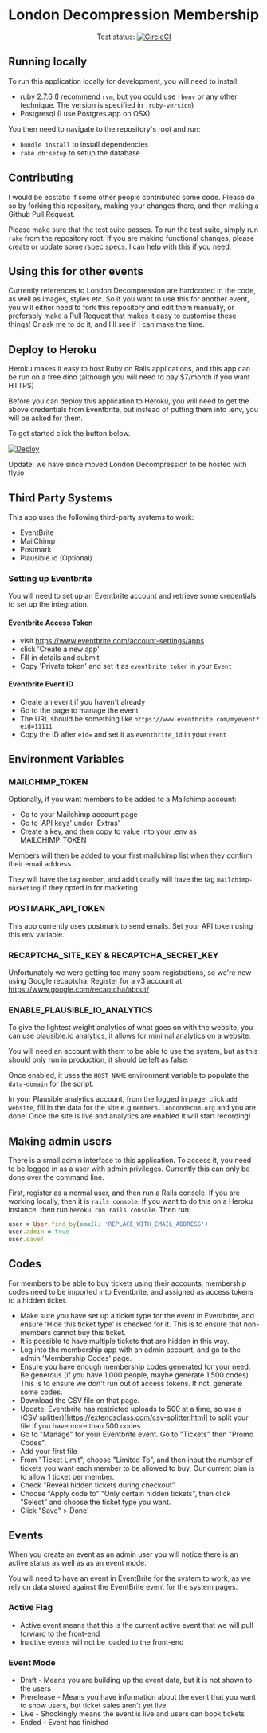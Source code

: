 # London Decompression Membership

<div align="center" markdown="1">

Test status: [![CircleCI](https://circleci.com/gh/james/london-decom-membership.svg?style=svg)](https://circleci.com/gh/james/london-decom-membership)

</div>

## Running locally

To run this application locally for development, you will need to install:

- ruby 2.7.6 (I recommend `rvm`, but you could use `rbenv` or any other technique. The version is specified in `.ruby-version`)
- Postgresql (I use Postgres.app on OSX)

You then need to navigate to the repository's root and run:

- `bundle install` to install dependencies
- `rake db:setup` to setup the database

## Contributing

I would be ecstatic if some other people contributed some code. Please do so by forking this repository, making your changes there, and then making a Github Pull Request.

Please make sure that the test suite passes. To run the test suite, simply run `rake` from the repository root. If you are making functional changes, please create or update some rspec specs. I can help with this if you need.

## Using this for other events

Currently references to London Decompression are hardcoded in the code, as well as images, styles etc. So if you want to use this for another event, you will either need to fork this repository and edit them manually, or preferably make a Pull Request that makes it easy to customise these things! Or ask me to do it, and I'll see if I can make the time.

## Deploy to Heroku

Heroku makes it easy to host Ruby on Rails applications, and this app can be run on a free dino (although you will need to pay $7/month if you want HTTPS)

Before you can deploy this application to Heroku, you will need to get the above credentials from Eventbrite, but instead of putting them into .env, you will be asked for them.

To get started click the button below.

[![Deploy](https://www.herokucdn.com/deploy/button.svg)](https://heroku.com/deploy)

Update: we have since moved London Decompression to be hosted with fly.io

## Third Party Systems

This app uses the following third-party systems to work:

* EventBrite
* MailChimp
* Postmark
* Plausible.io (Optional)

### Setting up Eventbrite

You will need to set up an Eventbrite account and retrieve some credentials to set up the integration.

#### Eventbrite Access Token

- visit https://www.eventbrite.com/account-settings/apps
- click 'Create a new app'
- Fill in details and submit
- Copy 'Private token' and set it as `eventbrite_token` in your `Event`

#### Eventbrite Event ID

- Create an event if you haven't already
- Go to the page to manage the event
- The URL should be something like `https://www.eventbrite.com/myevent?eid=11111`
- Copy the ID after `eid=` and set it as `eventbrite_id` in your `Event`

## Environment Variables

### MAILCHIMP_TOKEN

Optionally, if you want members to be added to a Mailchimp account:

- Go to your Mailchimp account page
- Go to 'API keys' under 'Extras'
- Create a key, and then copy to value into your .env as MAILCHIMP_TOKEN

Members will then be added to your first mailchimp list when they confirm their email address.

They will have the tag `member`, and additionally will have the tag `mailchimp-marketing` if they opted in for marketing.

### POSTMARK_API_TOKEN

This app currently uses postmark to send emails. Set your API token using this env variable.

### RECAPTCHA_SITE_KEY & RECAPTCHA_SECRET_KEY

Unfortunately we were getting too many spam registrations, so we're now using Google recaptcha. Register for a v3 account at https://www.google.com/recaptcha/about/

### ENABLE_PLAUSIBLE_IO_ANALYTICS

To give the lightest weight analytics of what goes on with the website, you can use [plausible.io analytics](https://plausible.io), it allows for minimal analytics on a website.

You will need an account with them to be able to use the system, but as this should only run in production, it should be left as false.

Once enabled, it uses the `HOST_NAME` environment variable to populate the `data-domain` for the script.

In your Plausible analytics account, from the logged in page, click `add website`, fill in the data for the site e.g `members.londondecom.org` and you are done! Once the site is live and analytics are enabled it will start recording!


## Making admin users

There is a small admin interface to this application. To access it, you need to be logged in as a user with admin privileges. Currently this can only be done over the command line.

First, register as a normal user, and then run a Rails console. If you are working locally, then it is `rails console`. If you want to do this on a Heroku instance, then run `heroku run rails console`. Then run:

```ruby
user = User.find_by(email: 'REPLACE_WITH_EMAIL_ADDRESS')
user.admin = true
user.save!
```

## Codes

For members to be able to buy tickets using their accounts, membership codes need to be imported into Eventbrite, and assigned as access tokens to a hidden ticket.

* Make sure you have set up a ticket type for the event in Eventbrite, and ensure 'Hide this ticket type' is checked for it. This is to ensure that non-members cannot buy this ticket.
* It is possible to have multiple tickets that are hidden in this way.
* Log into the membership app with an admin account, and go to the admin 'Membership Codes' page.
* Ensure you have enough membership codes generated for your need. Be generous (if you have 1,000 people, maybe generate 1,500 codes). This is to ensure we don't run out of access tokens. If not, generate some codes.
* Download the CSV file on that page.
* Update: Eventbrite has restricted uploads to 500 at a time, so use a (CSV splitter)[https://extendsclass.com/csv-splitter.html] to split your file if you have more than 500 codes
* Go to "Manage" for your Eventbrite event. Go to "Tickets" then "Promo Codes".
* Add your first file
* From "Ticket Limit", choose "Limited To", and then input the number of tickets you want each member to be allowed to buy. Our current plan is to allow 1 ticket per member.
* Check "Reveal hidden tickets during checkout"
* Choose "Apply code to" "Only certain hidden tickets", then click "Select" and choose the ticket type you want.
* Click "Save" > Done!

## Events

When you create an event as an admin user you will notice there is an active status as well as as an event mode.

You will need to have an event in EventBrite for the system to work, as we rely on data stored against the EventBrite event for the system pages.

### Active Flag

* Active event means that this is the current active event that we will pull forward to the front-end
* Inactive events will not be loaded to the front-end

### Event Mode

* Draft - Means you are building up the event data, but it is not shown to the users
* Prerelease - Means you have information about the event that you want to show users, but ticket sales aren't yet live
* Live - Shockingly means the event is live and users can book tickets
* Ended - Event has finished

